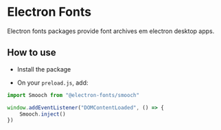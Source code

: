 # Electron Fonts

Electron fonts packages provide font archives em electron desktop apps.

## How to use

* Install the package

* On your `preload.js`, add:

```ts
import Smooch from "@electron-fonts/smooch"

window.addEventListener("DOMContentLoaded", () => {
    Smooch.inject()
})
```